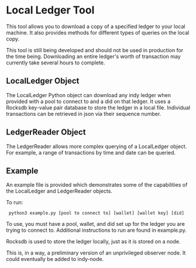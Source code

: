 # Local Ledger Tool

This tool allows you to download a copy of a specified ledger to your local machine. It also provides methods for different types of queries on the local copy.

This tool is still being developed and should not be used in production for the time being. Downloading an entire ledger's worth of transaction may currently take several hours to complete.

## LocalLedger Object

The LocalLedger Python object can download any indy ledger when provided with a pool to connect to and a did on that ledger. It uses a Rocksdb key-value pair database to store the ledger in a local file. Individual transactions can be retrieved in json via their sequence number.

## LedgerReader Object

The LedgerReader allows more complex querying of a LocalLedger object. For example, a range of transactions by time and date can be queried.

## Example

An example file is provided which demonstrates some of the capabilities of the LocalLedger and LedgerReader objects.

To run: 

``` python3 example.py [pool to connect to] [wallet] [wallet key] [did]```

To use, you must have a pool, wallet, and did set up for the ledger you are trying to connect to. Additional instructions to run are found in example.py.

Rocksdb is used to store the ledger locally, just as it is stored on a node.

This is, in a way, a preliminary version of an unprivileged observer node. It could eventually be added to indy-node.

